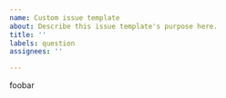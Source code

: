 ```yaml
---
name: Custom issue template
about: Describe this issue template's purpose here.
title: ''
labels: question
assignees: ''

---
```


foobar
